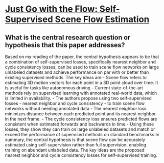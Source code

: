 # [Just Go with the Flow: Self-Supervised Scene Flow Estimation](https://arxiv.org/abs/1912.00497)

## What is the central research question or hypothesis that this paper addresses?

Based on my reading of the paper, the central hypothesis appears to be that a combination of self-supervised losses, specifically nearest neighbor and cycle consistency losses, can be used to train scene flow networks on large unlabeled datasets and achieve performance on par with or better than existing supervised methods. The key ideas are:- Scene flow refers to estimating 3D motion vectors for each point in a 3D point cloud over time. It is useful for tasks like autonomous driving.- Current state-of-the-art methods rely on supervised learning with annotated real-world data, which is limited in availability. - The authors propose using two self-supervised losses - nearest neighbor and cycle consistency - to train scene flow networks without needing annotated data.- The nearest neighbor loss minimizes distance between each predicted point and its nearest neighbor in the next frame. - The cycle consistency loss ensures predicted flows are consistent when estimated forwards and backwards in time.- Using these losses, they show they can train on large unlabeled datasets and match or exceed the performance of supervised methods on standard benchmarks.In summary, the central hypothesis is that scene flow can be accurately estimated using self-supervision rather than full supervision, enabling training on abundant unlabeled data. The key ideas are the proposed nearest neighbor and cycle consistency losses for self-supervised training.
